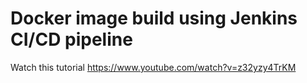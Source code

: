 # Docker image build using Jenkins CI/CD pipeline

Watch this tutorial https://www.youtube.com/watch?v=z32yzy4TrKM
